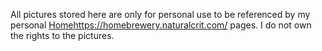 All pictures stored here are only for personal use to be referenced by my personal [Home](https://homebrewery.naturalcrit.com/)https://homebrewery.naturalcrit.com/ pages. I do not own the rights to the pictures.
